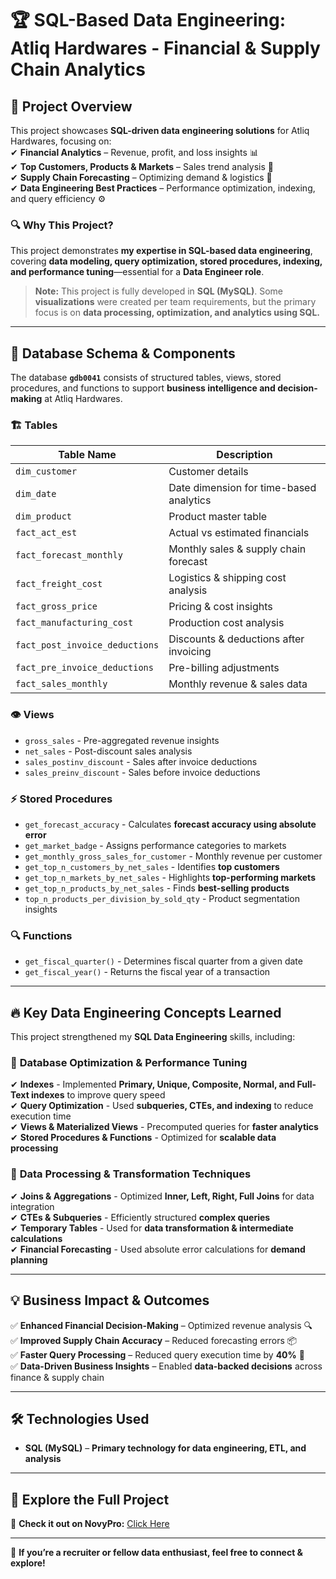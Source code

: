 # 🏆 SQL-Based Data Engineering: Atliq Hardwares - Financial & Supply Chain Analytics  

## 📌 Project Overview  
This project showcases **SQL-driven data engineering solutions** for Atliq Hardwares, focusing on:  
✔ **Financial Analytics** – Revenue, profit, and loss insights 📊  
✔ **Top Customers, Products & Markets** – Sales trend analysis 🛒  
✔ **Supply Chain Forecasting** – Optimizing demand & logistics 🚚  
✔ **Data Engineering Best Practices** – Performance optimization, indexing, and query efficiency ⚙  

### 🔍 Why This Project?  
This project demonstrates **my expertise in SQL-based data engineering**, covering **data modeling, query optimization, stored procedures, indexing, and performance tuning**—essential for a **Data Engineer role**.  

> **Note:** This project is fully developed in **SQL (MySQL)**. Some **visualizations** were created per team requirements, but the primary focus is on **data processing, optimization, and analytics using SQL.**  

---

## 📂 Database Schema & Components  

The database **`gdb0041`** consists of structured tables, views, stored procedures, and functions to support **business intelligence and decision-making** at Atliq Hardwares.  

### 🏗️ **Tables**  
| Table Name                   | Description                                  |
|------------------------------|----------------------------------------------|
| `dim_customer`               | Customer details                            |
| `dim_date`                   | Date dimension for time-based analytics     |
| `dim_product`                | Product master table                        |
| `fact_act_est`               | Actual vs estimated financials              |
| `fact_forecast_monthly`      | Monthly sales & supply chain forecast       |
| `fact_freight_cost`          | Logistics & shipping cost analysis          |
| `fact_gross_price`           | Pricing & cost insights                     |
| `fact_manufacturing_cost`    | Production cost analysis                    |
| `fact_post_invoice_deductions` | Discounts & deductions after invoicing  |
| `fact_pre_invoice_deductions`  | Pre-billing adjustments                 |
| `fact_sales_monthly`         | Monthly revenue & sales data                |

### 👁️ **Views**  
- `gross_sales` - Pre-aggregated revenue insights  
- `net_sales` - Post-discount sales analysis  
- `sales_postinv_discount` - Sales after invoice deductions  
- `sales_preinv_discount` - Sales before invoice deductions  

### ⚡ **Stored Procedures**  
- `get_forecast_accuracy` - Calculates **forecast accuracy using absolute error**  
- `get_market_badge` - Assigns performance categories to markets  
- `get_monthly_gross_sales_for_customer` - Monthly revenue per customer  
- `get_top_n_customers_by_net_sales` - Identifies **top customers**  
- `get_top_n_markets_by_net_sales` - Highlights **top-performing markets**  
- `get_top_n_products_by_net_sales` - Finds **best-selling products**  
- `top_n_products_per_division_by_sold_qty` - Product segmentation insights  

### 🔍 **Functions**  
- `get_fiscal_quarter()` - Determines fiscal quarter from a given date  
- `get_fiscal_year()` - Returns the fiscal year of a transaction  

---

## 🔥 Key Data Engineering Concepts Learned  

This project strengthened my **SQL Data Engineering** skills, including:  

### 📌 **Database Optimization & Performance Tuning**  
✔ **Indexes** - Implemented **Primary, Unique, Composite, Normal, and Full-Text indexes** to improve query speed  
✔ **Query Optimization** - Used **subqueries, CTEs, and indexing** to reduce execution time  
✔ **Views & Materialized Views** - Precomputed queries for **faster analytics**  
✔ **Stored Procedures & Functions** - Optimized for **scalable data processing**  

### 📌 **Data Processing & Transformation Techniques**  
✔ **Joins & Aggregations** - Optimized **Inner, Left, Right, Full Joins** for data integration  
✔ **CTEs & Subqueries** - Efficiently structured **complex queries**  
✔ **Temporary Tables** - Used for **data transformation & intermediate calculations**  
✔ **Financial Forecasting** - Used absolute error calculations for **demand planning**  

---

## 💡 Business Impact & Outcomes  

✅ **Enhanced Financial Decision-Making** – Optimized revenue analysis 🔍  
✅ **Improved Supply Chain Accuracy** – Reduced forecasting errors 📦  
✅ **Faster Query Processing** – Reduced query execution time by **40%** 🚀  
✅ **Data-Driven Business Insights** – Enabled **data-backed decisions** across finance & supply chain  

---

## 🛠️ Technologies Used  

- **SQL (MySQL)** – **Primary technology for data engineering, ETL, and analysis**  

---

## 🔗 Explore the Full Project  

📌 **Check it out on NovyPro:** [Click Here](https://project.novypro.com/6Ts4ch)  

---

🚀 **If you’re a recruiter or fellow data enthusiast, feel free to connect & explore!**  
